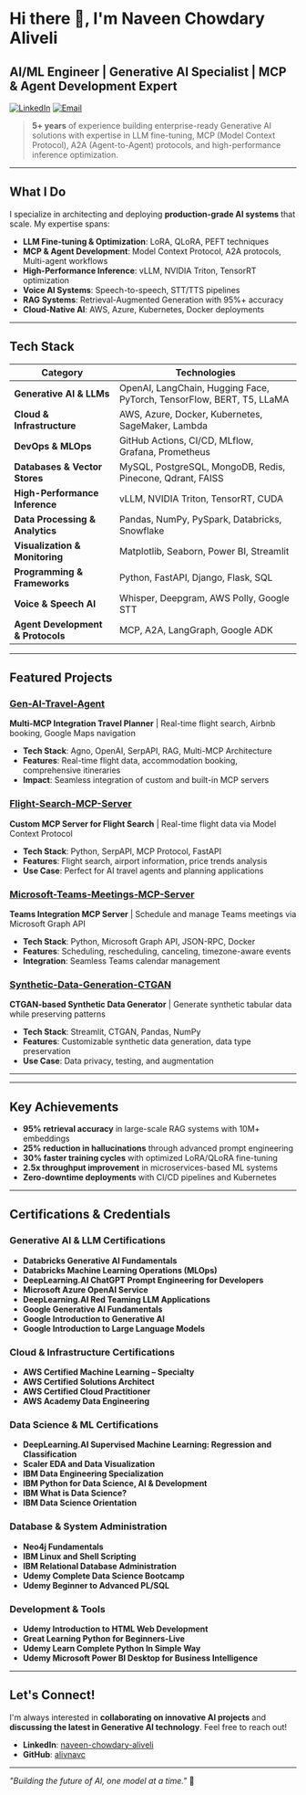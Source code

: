 # Hi there 👋, I'm Naveen Chowdary Aliveli

## AI/ML Engineer | Generative AI Specialist | MCP & Agent Development Expert

[![LinkedIn](https://img.shields.io/badge/LinkedIn-0077B5?style=for-the-badge&logo=linkedin&logoColor=white)](https://linkedin.com/in/naveen-chowdary-aliveli)
[![Email](https://img.shields.io/badge/Email-D14836?style=for-the-badge&logo=gmail&logoColor=white)](mailto:anavinchowdary@gmail.com)


> **5+ years** of experience building enterprise-ready Generative AI solutions with expertise in LLM fine-tuning, MCP (Model Context Protocol), A2A (Agent-to-Agent) protocols, and high-performance inference optimization.

---

## What I Do

I specialize in architecting and deploying **production-grade AI systems** that scale. My expertise spans:

- **LLM Fine-tuning & Optimization**: LoRA, QLoRA, PEFT techniques
- **MCP & Agent Development**: Model Context Protocol, A2A protocols, Multi-agent workflows
- **High-Performance Inference**: vLLM, NVIDIA Triton, TensorRT optimization
- **Voice AI Systems**: Speech-to-speech, STT/TTS pipelines
- **RAG Systems**: Retrieval-Augmented Generation with 95%+ accuracy
- **Cloud-Native AI**: AWS, Azure, Kubernetes, Docker deployments

---

## Tech Stack

| Category | Technologies |
|----------|-------------|
| **Generative AI & LLMs** | OpenAI, LangChain, Hugging Face, PyTorch, TensorFlow, BERT, T5, LLaMA |
| **Cloud & Infrastructure** | AWS, Azure, Docker, Kubernetes, SageMaker, Lambda |
| **DevOps & MLOps** | GitHub Actions, CI/CD, MLflow, Grafana, Prometheus |
| **Databases & Vector Stores** | MySQL, PostgreSQL, MongoDB, Redis, Pinecone, Qdrant, FAISS |
| **High-Performance Inference** | vLLM, NVIDIA Triton, TensorRT, CUDA |
| **Data Processing & Analytics** | Pandas, NumPy, PySpark, Databricks, Snowflake |
| **Visualization & Monitoring** | Matplotlib, Seaborn, Power BI, Streamlit |
| **Programming & Frameworks** | Python, FastAPI, Django, Flask, SQL |
| **Voice & Speech AI** | Whisper, Deepgram, AWS Polly, Google STT |
| **Agent Development & Protocols** | MCP, A2A, LangGraph, Google ADK |

---

##  Featured Projects

###  [Gen-AI-Travel-Agent](https://github.com/alivnavc/Gen-AI-Travel-Agent)
**Multi-MCP Integration Travel Planner** | Real-time flight search, Airbnb booking, Google Maps navigation
- **Tech Stack**: Agno, OpenAI, SerpAPI, RAG, Multi-MCP Architecture
- **Features**: Real-time flight data, accommodation booking, comprehensive itineraries
- **Impact**: Seamless integration of custom and built-in MCP servers

###  [Flight-Search-MCP-Server](https://github.com/alivnavc/Fligh-Search-MCP-Server)
**Custom MCP Server for Flight Search** | Real-time flight data via Model Context Protocol
- **Tech Stack**: Python, SerpAPI, MCP Protocol, FastAPI
- **Features**: Flight search, airport information, price trends analysis
- **Use Case**: Perfect for AI travel agents and planning applications

###  [Microsoft-Teams-Meetings-MCP-Server](https://github.com/alivnavc/Microsoft-Teams-Meetings-MCP-Server)
**Teams Integration MCP Server** | Schedule and manage Teams meetings via Microsoft Graph API
- **Tech Stack**: Python, Microsoft Graph API, JSON-RPC, Docker
- **Features**: Scheduling, rescheduling, canceling, timezone-aware events
- **Integration**: Seamless Teams calendar management

###  [Synthetic-Data-Generation-CTGAN](https://github.com/alivnavc/Synthetic-Data-Generation-CTGAN)
**CTGAN-based Synthetic Data Generator** | Generate synthetic tabular data while preserving patterns
- **Tech Stack**: Streamlit, CTGAN, Pandas, NumPy
- **Features**: Customizable synthetic data generation, data type preservation
- **Use Case**: Data privacy, testing, and augmentation

---



---

##  Key Achievements

- **95% retrieval accuracy** in large-scale RAG systems with 10M+ embeddings
- **25% reduction in hallucinations** through advanced prompt engineering
- **30% faster training cycles** with optimized LoRA/QLoRA fine-tuning
- **2.5x throughput improvement** in microservices-based ML systems
- **Zero-downtime deployments** with CI/CD pipelines and Kubernetes

---

## Certifications & Credentials

### **Generative AI & LLM Certifications**
- **Databricks Generative AI Fundamentals** 
- **Databricks Machine Learning Operations (MLOps)**
- **DeepLearning.AI ChatGPT Prompt Engineering for Developers**
- **Microsoft Azure OpenAI Service**
- **DeepLearning.AI Red Teaming LLM Applications**
- **Google Generative AI Fundamentals**
- **Google Introduction to Generative AI**
- **Google Introduction to Large Language Models**

### **Cloud & Infrastructure Certifications**
- **AWS Certified Machine Learning – Specialty**
- **AWS Certified Solutions Architect**
- **AWS Certified Cloud Practitioner**
- **AWS Academy Data Engineering**

### **Data Science & ML Certifications**
- **DeepLearning.AI Supervised Machine Learning: Regression and Classification**
- **Scaler EDA and Data Visualization** 
- **IBM Data Engineering Specialization** 
- **IBM Python for Data Science, AI & Development**
- **IBM What is Data Science?**
- **IBM Data Science Orientation**

### **Database & System Administration**
- **Neo4j Fundamentals**
- **IBM Linux and Shell Scripting** 
- **IBM Relational Database Administration** 
- **Udemy Complete Data Science Bootcamp**
- **Udemy Beginner to Advanced PL/SQL**

### **Development & Tools**
- **Udemy Introduction to HTML Web Development**
- **Great Learning Python for Beginners-Live**
- **Udemy Learn Complete Python In Simple Way**
- **Udemy Microsoft Power BI Desktop for Business Intelligence**

---


##  Let's Connect!

I'm always interested in **collaborating on innovative AI projects** and **discussing the latest in Generative AI technology**. Feel free to reach out!

- **LinkedIn**: [naveen-chowdary-aliveli](https://linkedin.com/in/naveen-chowdary-aliveli)
- **GitHub**: [alivnavc](https://github.com/alivnavc)

---

*"Building the future of AI, one model at a time."* 🚀 
